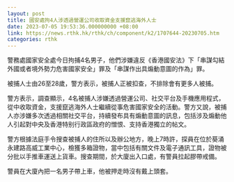```yaml
---
layout: post
title: 國安處拘4人涉透過營運公司收取資金支援竄逃海外人士
date: 2023-07-05 19:53:36.000000000 +08:00
link: https://news.rthk.hk/rthk/ch/component/k2/1707644-20230705.htm
categories: rthk
---
```


警務處國家安全處今日拘捕4名男子，他們涉嫌違反《香港國安法》下「串謀勾結外國或者境外勢力危害國家安全」罪及「串謀作出具煽動意圖的作為」罪。

被捕人士由26至28歲，警方表示，被捕人正被扣查，不排除會有更多人被捕。

警方表示，調查顯示，4名被捕人涉嫌透過營運公司、社交平台及手機應用程式，從中收取資金，支援竄逃海外人士繼續從事危害國家安全的活動。警方又說，被捕人亦涉嫌多次透過相關社交平台，持續發布具有煽動意圖的訊息，包括涉及煽動他人引起對中央及香港特别行政區政府的憎恨、支持香港獨立的帖文。

警方根據法庭手令搜查被捕人的住所以及辦公地方，晚上7時許，探員在位於葵涌永建路高威工業中心，檢獲多箱證物，當中包括有關文件及電子通訊工具，證物被分批以手推車運送上貨車。搜查期間，於大廈出入口處，有警員拉起膠帶戒備。

警員在大廈內把一名男子帶上車，他被押走時沒有戴上頭套。
